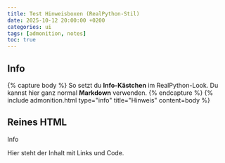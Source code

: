 ```yaml
---
title: Test Hinweisboxen (RealPython-Stil)
date: 2025-10-12 20:00:00 +0200
categories: ui
tags: [admonition, notes]
toc: true
---
```




## Info

{% capture body %}
So setzt du **Info-Kästchen** im RealPython-Look.
Du kannst hier ganz normal **Markdown** verwenden.
{% endcapture %}
{% include admonition.html type="info" title="Hinweis" content=body %}

## Reines HTML

<div class="admonition info">
  <div class="admonition-title"><span class="adm-icon"></span>Info</div>
  <p>Hier steht der Inhalt mit Links und Code.</p>
</div>

